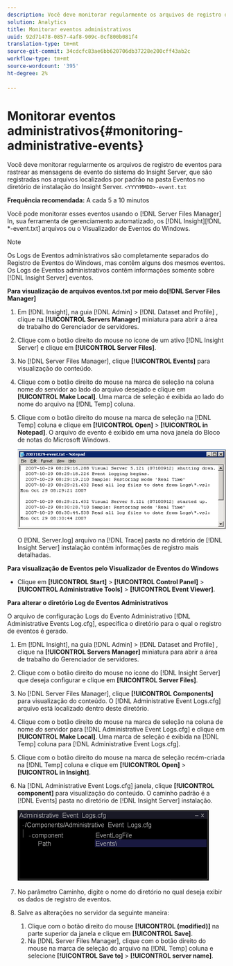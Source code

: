 ```yaml
---
description: Você deve monitorar regularmente os arquivos de registro de eventos para rastrear as mensagens de evento do sistema do Insight Server, que são registradas nos arquivos <AAAMMDD>-evento.txt localizados por padrão na pasta Eventos no diretório de instalação do Insight Server.
solution: Analytics
title: Monitorar eventos administrativos
uuid: 92d71478-0857-4af8-909c-0cf800b081f4
translation-type: tm+mt
source-git-commit: 34cdcfc83ae6bb620706db37228e200cff43ab2c
workflow-type: tm+mt
source-wordcount: '395'
ht-degree: 2%

---
```



# Monitorar eventos administrativos{#monitoring-administrative-events}

Você deve monitorar regularmente os arquivos de registro de eventos para rastrear as mensagens de evento do sistema do Insight Server, que são registradas nos arquivos localizados por padrão na pasta Eventos no diretório de instalação do Insight Server. `<YYYYMMDD>-event.txt`

**Frequência recomendada:** A cada 5 a 10 minutos

Você pode monitorar esses eventos usando o [!DNL Server Files Manager] In, sua ferramenta de gerenciamento automatizado, os [!DNL Insight][!DNL *-event.txt] arquivos ou o Visualizador de Eventos do Windows.

>[!NOTE]
>
>Os Logs de Eventos administrativos são completamente separados do Registro de Eventos do Windows, mas contêm alguns dos mesmos eventos. Os Logs de Eventos administrativos contêm informações somente sobre [!DNL Insight Server] eventos.

**Para visualização de arquivos eventos.txt por meio do[!DNL Server Files Manager]**

1. Em [!DNL Insight], na guia [!DNL Admin] > [!DNL Dataset and Profile] , clique na **[!UICONTROL Servers Manager]** miniatura para abrir a área de trabalho do Gerenciador de servidores.
1. Clique com o botão direito do mouse no ícone de um ativo [!DNL Insight Server] e clique em **[!UICONTROL Server Files]**.
1. No [!DNL Server Files Manager], clique **[!UICONTROL Events]** para visualização do conteúdo.
1. Clique com o botão direito do mouse na marca de seleção na coluna nome *do* servidor ao lado do arquivo desejado e clique em **[!UICONTROL Make Local]**. Uma marca de seleção é exibida ao lado do nome do arquivo na [!DNL Temp] coluna.
1. Clique com o botão direito do mouse na marca de seleção na [!DNL Temp] coluna e clique em **[!UICONTROL Open]** > **[!UICONTROL in Notepad]**. O arquivo de evento é exibido em uma nova janela do Bloco de notas do Microsoft Windows.

   ![Informações da etapa](assets/vis_FileManager_eventfile.png)

   O [!DNL Server.log] arquivo na [!DNL Trace] pasta no diretório de [!DNL Insight Server] instalação contém informações de registro mais detalhadas.

**Para visualização de Eventos pelo Visualizador de Eventos do Windows**

* Clique em **[!UICONTROL Start]** > **[!UICONTROL Control Panel]** > **[!UICONTROL Administrative Tools]** > **[!UICONTROL Event Viewer]**.

**Para alterar o diretório Log de Eventos Administrativos**

O arquivo de configuração Logs do Evento Administrativo [!DNL Administrative Events Log.cfg], especifica o diretório para o qual o registro de eventos é gerado.

1. Em [!DNL Insight], na guia [!DNL Admin] > [!DNL Dataset and Profile] , clique na **[!UICONTROL Servers Manager]** miniatura para abrir a área de trabalho do Gerenciador de servidores.

1. Clique com o botão direito do mouse no ícone do [!DNL Insight Server] que deseja configurar e clique em **[!UICONTROL Server Files]**.

1. No [!DNL Server Files Manager], clique **[!UICONTROL Components]** para visualização do conteúdo. O [!DNL Administrative Event Logs.cfg] arquivo está localizado dentro deste diretório.

1. Clique com o botão direito do mouse na marca de seleção na coluna de nome *do* servidor para [!DNL Administrative Event Logs.cfg] e clique em **[!UICONTROL Make Local]**. Uma marca de seleção é exibida na [!DNL Temp] coluna para [!DNL Administrative Event Logs.cfg].

1. Clique com o botão direito do mouse na marca de seleção recém-criada na [!DNL Temp] coluna e clique em **[!UICONTROL Open]** > **[!UICONTROL in Insight]**.

1. Na [!DNL Administrative Event Logs.cfg] janela, clique **[!UICONTROL component]** para visualização do conteúdo. O caminho padrão é a [!DNL Events] pasta no diretório de [!DNL Insight Server] instalação.

   ![](assets/cfg_adminevents_examplevalues.png)

1. No parâmetro Caminho, digite o nome do diretório no qual deseja exibir os dados de registro de eventos.
1. Salve as alterações no servidor da seguinte maneira:

   1. Clique com o botão direito do mouse **[!UICONTROL (modified)]** na parte superior da janela e clique em **[!UICONTROL Save]**.
   1. Na [!DNL Server Files Manager], clique com o botão direito do mouse na marca de seleção do arquivo na [!DNL Temp] coluna e selecione **[!UICONTROL Save to]** > **[!UICONTROL server name]**.

